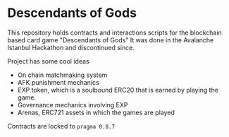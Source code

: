 # Descendants of Gods

This repository holds contracts and interactions scripts for the blockchain based card game "Descendants of Gods"
It was done in the Avalanche Istanbul Hackathon and discontinued since.

Project has some cool ideas
- On chain matchmaking system
- AFK punishment mechanics
- EXP token, which is a soulbound ERC20 that is earned by playing the game.
- Governance mechanics involving EXP
- Arenas, ERC721 assets in which the games are played

Contracts are locked to `pragma 0.8.7`

